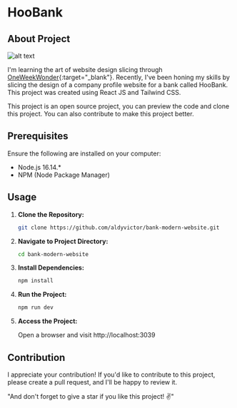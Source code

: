 # HooBank

## About Project

![alt text](https://api-personal-website.000webhostapp.com/images/projects/hoobank-thumb.webp)

I'm learning the art of website design slicing through [OneWeekWonder](https://www.oneweekwonders.com/){:target="_blank"}. Recently, I've been honing my skills by slicing the design of a company profile website for a bank called HooBank. This project was created using React JS and Tailwind CSS.

This project is an open source project, you can preview the code and clone this project. You can also contribute to make this project better.

## Prerequisites

Ensure the following are installed on your computer:

- Node.js 16.14.*
- NPM (Node Package Manager)

## Usage

1. **Clone the Repository:**
   
   ```bash
   git clone https://github.com/aldyvictor/bank-modern-website.git

2. **Navigate to Project Directory:**

   ```bash
   cd bank-modern-website

3. **Install Dependencies:**

   ```bash
   npm install

4. **Run the Project:**

   ```bash
   npm run dev

5. **Access the Project:**

   Open a browser and visit http://localhost:3039

## Contribution

I appreciate your contribution! If you'd like to contribute to this project, please create a pull request, and I'll be happy to review it.

"And don't forget to give a star if you like this project! ✌️"
